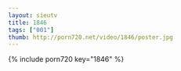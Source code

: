 ```yaml
--- 
layout: sieutv
title: 1846
tags: ["001"]
thumb: http://porn720.net/video/1846/poster.jpg
---
```

{% include porn720 key="1846" %} 
